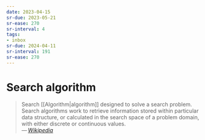 ```yaml
---
date: 2023-04-15
sr-due: 2023-05-21
sr-ease: 270
sr-interval: 4
tags:
- inbox
sr-due: 2024-04-11
sr-interval: 191
sr-ease: 270
---
```


# Search algorithm

> Search [[Algorithm|algorithm]] designed to solve a search problem. Search
> algorithms work to retrieve information stored within particular data
> structure, or calculated in the search space of a problem domain, with either
> discrete or continuous values.\
> — <cite>[Wikipedia](https://en.wikipedia.org/wiki/Search_algorithm)</cite>
